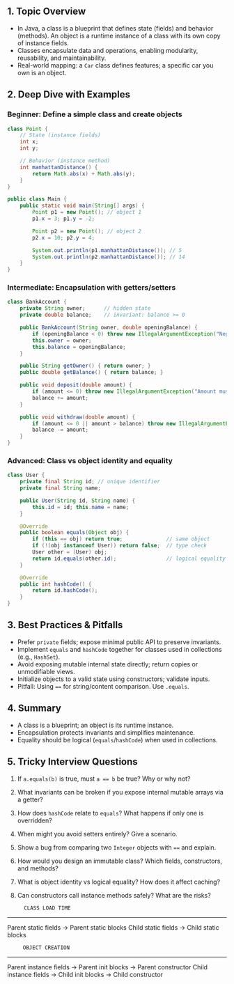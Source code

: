 ## 1. Topic Overview

- In Java, a class is a blueprint that defines state (fields) and behavior (methods). An object is a runtime instance of a class with its own copy of instance fields.
- Classes encapsulate data and operations, enabling modularity, reusability, and maintainability.
- Real-world mapping: a `Car` class defines features; a specific car you own is an object.

## 2. Deep Dive with Examples

### Beginner: Define a simple class and create objects

```java
class Point {
    // State (instance fields)
    int x;
    int y;

    // Behavior (instance method)
    int manhattanDistance() {
        return Math.abs(x) + Math.abs(y);
    }
}

public class Main {
    public static void main(String[] args) {
        Point p1 = new Point(); // object 1
        p1.x = 3; p1.y = -2;

        Point p2 = new Point(); // object 2
        p2.x = 10; p2.y = 4;

        System.out.println(p1.manhattanDistance()); // 5
        System.out.println(p2.manhattanDistance()); // 14
    }
}
```

### Intermediate: Encapsulation with getters/setters

```java
class BankAccount {
    private String owner;      // hidden state
    private double balance;    // invariant: balance >= 0

    public BankAccount(String owner, double openingBalance) {
        if (openingBalance < 0) throw new IllegalArgumentException("Negative opening balance");
        this.owner = owner;
        this.balance = openingBalance;
    }

    public String getOwner() { return owner; }
    public double getBalance() { return balance; }

    public void deposit(double amount) {
        if (amount <= 0) throw new IllegalArgumentException("Amount must be positive");
        balance += amount;
    }

    public void withdraw(double amount) {
        if (amount <= 0 || amount > balance) throw new IllegalArgumentException("Invalid amount");
        balance -= amount;
    }
}
```

### Advanced: Class vs object identity and equality

```java
class User {
    private final String id; // unique identifier
    private final String name;

    public User(String id, String name) {
        this.id = id; this.name = name;
    }

    @Override
    public boolean equals(Object obj) {
        if (this == obj) return true;              // same object
        if (!(obj instanceof User)) return false;  // type check
        User other = (User) obj;
        return id.equals(other.id);                // logical equality by id
    }

    @Override
    public int hashCode() {
        return id.hashCode();
    }
}
```

## 3. Best Practices & Pitfalls

- Prefer `private` fields; expose minimal public API to preserve invariants.
- Implement `equals` and `hashCode` together for classes used in collections (e.g., `HashSet`).
- Avoid exposing mutable internal state directly; return copies or unmodifiable views.
- Initialize objects to a valid state using constructors; validate inputs.
- Pitfall: Using `==` for string/content comparison. Use `.equals`.

## 4. Summary

- A class is a blueprint; an object is its runtime instance.
- Encapsulation protects invariants and simplifies maintenance.
- Equality should be logical (`equals`/`hashCode`) when used in collections.

## 5. Tricky Interview Questions

1. If `a.equals(b)` is true, must `a == b` be true? Why or why not?
2. What invariants can be broken if you expose internal mutable arrays via a getter?
3. How does `hashCode` relate to `equals`? What happens if only one is overridden?
4. When might you avoid setters entirely? Give a scenario.
5. Show a bug from comparing two `Integer` objects with `==` and explain.
6. How would you design an immutable class? Which fields, constructors, and methods?
7. What is object identity vs logical equality? How does it affect caching?
8. Can constructors call instance methods safely? What are the risks?


         CLASS LOAD TIME
------------------------------------
Parent static fields → Parent static blocks
Child  static fields → Child  static blocks

         OBJECT CREATION
------------------------------------
Parent instance fields → Parent init blocks → Parent constructor
Child  instance fields → Child  init blocks → Child constructor
